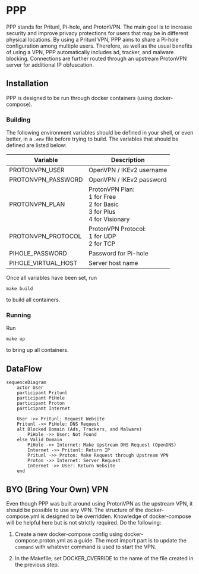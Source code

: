 # PPP
PPP stands for Pritunl, Pi-hole, and ProtonVPN. The main goal is to increase security and improve privacy protections for users that may be in different physical locations. By using a Pritunl VPN, PPP aims to share a Pi-hole configuration among multiple users. Therefore, as well as the usual benefits of using a VPN, PPP automatically includes ad, tracker, and malware blocking. Connections are further routed through an upstream ProtonVPN server for additional IP obfuscation.

## Installation
PPP is designed to be run through docker containers (using docker-compose).

### Building
The following environment variables should be defined in your shell, or even better, in a `.env` file before trying to build. The variables that should be defined are listed below:

| Variable            | Description              |
|---------------------|--------------------------|
| PROTONVPN_USER      | OpenVPN / IKEv2 username |
| PROTONVPN_PASSWORD  | OpenVPN / IKEv2 password |
| PROTONVPN_PLAN      | ProtonVPN Plan: <br> 1 for Free <br> 2 for Basic <br> 3 for Plus <br> 4 for Visionary |
| PROTONVPN_PROTOCOL  | ProtonVPN Protocol: <br> 1 for UDP <br> 2 for TCP |
| PIHOLE_PASSWORD     | Password for Pi-hole     |
| PIHOLE_VIRTUAL_HOST | Server host name         |

Once all variables have been set, run
```
make build
```
to build all containers.

### Running
Run
```
make up
```
to bring up all containers.

## DataFlow
```mermaid
sequenceDiagram
    actor User
    participant Pritunl
    participant PiHole
    participant Proton
    participant Internet

    User ->> Pritunl: Request Website
    Pritunl ->> PiHole: DNS Request
    alt Blocked Domain (Ads, Trackers, and Malware)
        PiHole ->> User: Not Found
    else Valid Domain
        PiHole ->> Internet: Make Upstream DNS Request (OpenDNS)
        Internet ->> Pritunl: Return IP
        Pritunl ->> Proton: Make Request through Upstream VPN
        Proton ->> Internet: Server Request
        Internet ->> User: Return Website
    end
```

## BYO (Bring Your Own) VPN
Even though PPP was built around using ProtonVPN as the upstream VPN, it should be possible to use any VPN. The structure of the docker-compose.yml is designed to be overridden. Knowledge of docker-compose will be helpful here but is not strictly required. Do the following:

1. Create a new docker-compose config using docker-compose.proton.yml as a guide. The most import part is to update the `command` with whatever command is used to start the VPN.

2. In the Makefile, set DOCKER_OVERRIDE to the name of the file created in the previous step.
